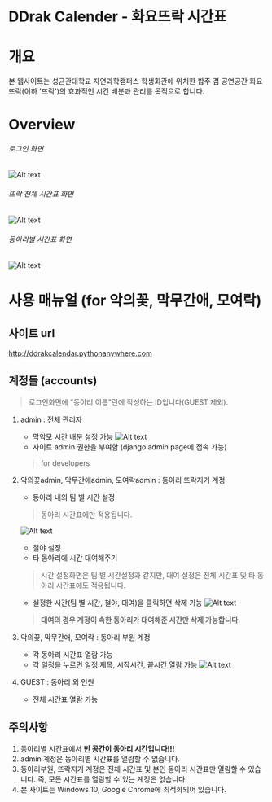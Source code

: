 DDrak Calender - 화요뜨락 시간표
===============================

# 개요
본 웹사이트는 성균관대학교 자연과학캠퍼스 학생회관에 위치한 합주 겸 공연공간 화요뜨락(이하 '뜨락')의 효과적인 시간 배분과 관리를 목적으로 합니다.

# Overview
###### 로그인 화면
![Alt text](/githubimages/login.png)

###### 뜨락 전체 시간표 화면
![Alt text](/githubimages/timetable_default.png)

###### 동아리별 시간표 화면
![Alt text](/githubimages/timetable_club.png)


# 사용 매뉴얼 (for 악의꽃, 막무간애, 모여락)
사이트 url
-------------------
<http://ddrakcalendar.pythonanywhere.com>

계정들 (accounts)
-------------------
> 로그인화면에 "동아리 이름"란에 작성하는 ID입니다(GUEST 제외).
1. admin : 전체 관리자
	* 막악모 시간 배분 설정 가능
	![Alt text](/githubimages/setTime.png)
	* 사이트 admin 권한을 부여함 (django admin page에 접속 가능)
	> for developers

2.  악의꽃admin, 막무간애admin, 모여락admin : 동아리 뜨락지기 계정
	* 동아리 내의 팀 별 시간 설정
	> 동아리 시간표에만 적용됩니다.

	![Alt text](/githubimages/set_club_time.png)
	* 철야 설정
	* 타 동아리에 시간 대여해주기
	> 시간 설정화면은 팀 별 시간설정과 같지만, 대여 설정은 전체 시간표 및 타 동아리 시간표에도 적용됩니다.

	* 설정한 시간(팀 별 시간, 철야, 대여)을 클릭하면 삭제 가능
	![Alt text](/githubimages/delete_event.PNG)
	> __대여의 경우 계정이 속한 동아리가 대여해준 시간만 삭제 가능합니다.__

3. 악의꽃, 막무간애, 모여락 : 동아리 부원 계정
	* 각 동아리 시간표 열람 가능
	* 각 일정을 누르면 일정 제목, 시작시간, 끝시간 열람 가능
	![Alt text](/githubimages/see_event.PNG)
4. GUEST : 동아리 외 인원
	* 전체 시간표 열람 가능

주의사항
-------------------
1. 동아리별 시간표에서 __빈 공간이 동아리 시간입니다!!!__
2. admin 계정은 동아리별 시간표를 열람할 수 없습니다.
3. 동아리부원, 뜨락지기 계정은 전체 시간표 및 본인 동아리 시간표만 열람할 수 있습니다.
즉, 모든 시간표를 열람할 수 있는 계정은 없습니다.
4. 본 사이트는 Windows 10, Google Chrome에 최적화되어 있습니다.
